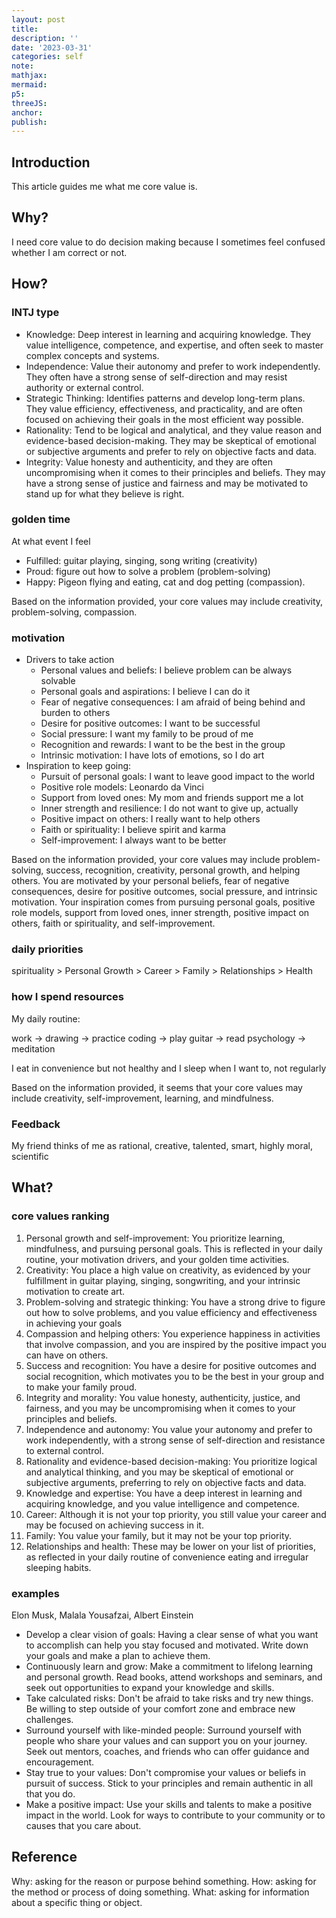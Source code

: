 ```yaml
---
layout: post
title:
description: ''
date: '2023-03-31'
categories: self
note:
mathjax:
mermaid:
p5:
threeJS:
anchor:
publish:
---
```


## Introduction

This article guides me what me core value is.

## Why?

I need core value to do decision making because I sometimes feel confused whether I am correct or not.

## How?

### INTJ type

* Knowledge: Deep interest in learning and acquiring knowledge. They value intelligence, competence, and expertise, and often seek to master complex concepts and systems.
* Independence: Value their autonomy and prefer to work independently. They often have a strong sense of self-direction and may resist authority or external control.
* Strategic Thinking: Identifies patterns and develop long-term plans. They value efficiency, effectiveness, and practicality, and are often focused on achieving their goals in the most efficient way possible.
* Rationality: Tend to be logical and analytical, and they value reason and evidence-based decision-making. They may be skeptical of emotional or subjective arguments and prefer to rely on objective facts and data.
* Integrity: Value honesty and authenticity, and they are often uncompromising when it comes to their principles and beliefs. They may have a strong sense of justice and fairness and may be motivated to stand up for what they believe is right.

### golden time

At what event I feel

* Fulfilled: guitar playing, singing, song writing (creativity)
* Proud: figure out how to solve a problem (problem-solving)
* Happy: Pigeon flying and eating, cat and dog petting (compassion).

Based on the information provided, your core values may include creativity, problem-solving, compassion.

### motivation

* Drivers to take action
  * Personal values and beliefs: I believe problem can be always solvable
  * Personal goals and aspirations: I believe I can do it
  * Fear of negative consequences: I am afraid of being behind and burden to others
  * Desire for positive outcomes: I want to be successful
  * Social pressure: I want my family to be proud of me
  * Recognition and rewards: I want to be the best in the group
  * Intrinsic motivation: I have lots of emotions, so I do art
* Inspiration to keep going:
  * Pursuit of personal goals: I want to leave good impact to the world
  * Positive role models: Leonardo da Vinci
  * Support from loved ones: My mom and friends support me a lot
  * Inner strength and resilience: I do not want to give up, actually
  * Positive impact on others: I really want to help others
  * Faith or spirituality: I believe spirit and karma
  * Self-improvement: I always want to be better

Based on the information provided, your core values may include problem-solving, success, recognition, creativity, personal growth, and helping others. You are motivated by your personal beliefs, fear of negative consequences, desire for positive outcomes, social pressure, and intrinsic motivation. Your inspiration comes from pursuing personal goals, positive role models, support from loved ones, inner strength, positive impact on others, faith or spirituality, and self-improvement.

### daily priorities

spirituality > Personal Growth > Career > Family > Relationships > Health

### how I spend resources

My daily routine:

work -> drawing -> practice coding -> play guitar -> read psychology -> meditation

I eat in convenience but not healthy and I sleep when I want to, not regularly

Based on the information provided, it seems that your core values may include creativity, self-improvement, learning, and mindfulness.

### Feedback

My friend thinks of me as rational, creative, talented, smart, highly moral, scientific

## What?

### core values ranking

1. Personal growth and self-improvement: You prioritize learning, mindfulness, and pursuing personal goals. This is reflected in your daily routine, your motivation drivers, and your golden time activities.
2. Creativity: You place a high value on creativity, as evidenced by your fulfillment in guitar playing, singing, songwriting, and your intrinsic motivation to create art.
3. Problem-solving and strategic thinking: You have a strong drive to figure out how to solve problems, and you value efficiency and effectiveness in achieving your goals
4. Compassion and helping others: You experience happiness in activities that involve compassion, and you are inspired by the positive impact you can have on others.
5. Success and recognition: You have a desire for positive outcomes and social recognition, which motivates you to be the best in your group and to make your family proud.
6. Integrity and morality: You value honesty, authenticity, justice, and fairness, and you may be uncompromising when it comes to your principles and beliefs.
7. Independence and autonomy: You value your autonomy and prefer to work independently, with a strong sense of self-direction and resistance to external control.
8. Rationality and evidence-based decision-making: You prioritize logical and analytical thinking, and you may be skeptical of emotional or subjective arguments, preferring to rely on objective facts and data.
9. Knowledge and expertise: You have a deep interest in learning and acquiring knowledge, and you value intelligence and competence.
10. Career: Although it is not your top priority, you still value your career and may be focused on achieving success in it.
11. Family: You value your family, but it may not be your top priority.
12. Relationships and health: These may be lower on your list of priorities, as reflected in your daily routine of convenience eating and irregular sleeping habits.

### examples

Elon Musk, Malala Yousafzai, Albert Einstein

* Develop a clear vision of goals: Having a clear sense of what you want to accomplish can help you stay focused and motivated. Write down your goals and make a plan to achieve them.
* Continuously learn and grow: Make a commitment to lifelong learning and personal growth. Read books, attend workshops and seminars, and seek out opportunities to expand your knowledge and skills.
* Take calculated risks: Don't be afraid to take risks and try new things. Be willing to step outside of your comfort zone and embrace new challenges.
* Surround yourself with like-minded people: Surround yourself with people who share your values and can support you on your journey. Seek out mentors, coaches, and friends who can offer guidance and encouragement.
* Stay true to your values: Don't compromise your values or beliefs in pursuit of success. Stick to your principles and remain authentic in all that you do.
* Make a positive impact: Use your skills and talents to make a positive impact in the world. Look for ways to contribute to your community or to causes that you care about.

## Reference

Why: asking for the reason or purpose behind something.
How: asking for the method or process of doing something.
What: asking for information about a specific thing or object.
